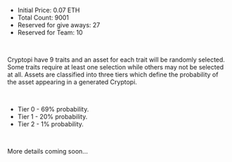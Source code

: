 - Initial Price: 0.07 ETH
- Total Count: 9001
- Reserved for give aways: 27
- Reserved for Team: 10

<br>

Cryptopi have 9 traits and an asset for each trait will be randomly selected. Some traits require at least one selection while others may not be selected at all. Assets are classified into three tiers which define the probability of the asset appearing in a generated Cryptopi.

<br>

- Tier 0 - 69% probability.
- Tier 1 - 20% probability.
- Tier 2 - 1% probability.

<br>

More details coming soon...
